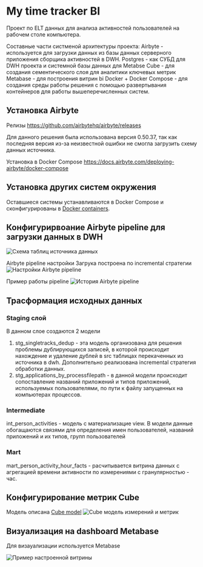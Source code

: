 # My time tracker BI

Проект по ELT данных для анализа активностей пользователей на рабочем столе компьютера. 

Составные части систменой архитектуры проекта:
Airbyte - используется для загрузки данных из базы данных серверного приложения сборщика активностей в DWH.
Postgres - как СУБД для DWH проекта и системной базы данных для Metabse
Cube - для создания сементического слоя для аналитики ключевых метрик
Metabase - для построения витрин bi
Docker + Docker Compose - для создания среды работы решения с помощью развертывания контейнеров для работы вышеперечисленных систем.

## Установка Airbyte

Релизы https://github.com/airbytehq/airbyte/releases

Для данного решения была использована версия 0.50.37, так как последняя версия из-за неизвестной ошибки не смогла загрузить схему данных источника.

Установка в Docker Compose https://docs.airbyte.com/deploying-airbyte/docker-compose

## Установка других систем окружения

 Оставшиеся системы устанавливаются в Docker Compose и сконфигурированы в [Docker containers](./docker-compose.yml).

## Конфигурирвоание Airbyte pipeline для загрузки данных в DWH

![Схема таблиц источника данных](./docs/source_data_schema.png)

Airbyte pipeline настройки
Загрука построена по incremental стратегии
![Настройки Airbyte pipeline](./docs/airflow_pipeline_settings.png)

Пример работы pipeline
![История Airbyte pipeline](./docs/airbyte_pipeline_history.png)

## Трасформация исходных данных

### Staging слой

В данном слое создаются 2 модели
1) stg_singletracks_dedup - эта модель организована для решения проблемы дублирующихся записей, в которой происходит нахождение и удаление дублей в src таблицах перекаченных из источника в dwh.
Дополнительно реализована incremental стратегия обработки данных.
2) stg_applications_by_processfilepath - в данной модели происходит сопоставление названий приложений и типов приложений, используемых пользователями, по пути к файлу запущенных на компьютерах процессов.

### Intermediate

int_person_activities - модель  с материализацие view. В модели данные обогащаются связями для определения имен пользователей, названий приложений и их типов, групп пользователей

### Mart

mart_person_activity_hour_facts - расчитывается витрина данных с агрегацией времени активности по измерениями с гранулярностью - час.


## Конфигурирование метрик Cube

Модель описана [Cube model](./model/cubes/personactivity_cube_model.yml)
![Cube модель измерений и метрик](./docs/cube_metrics_model.png)

## Визуализация на dashboard Metabase

Для визауализации используется Metabase

![Пример настроенной витрины](./docs/metabase_dashboard.png)